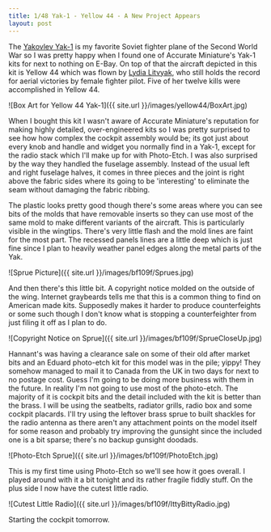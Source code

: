 ```yaml
---
title: 1/48 Yak-1 - Yellow 44 - A New Project Appears
layout: post
---
```


The [Yakovlev Yak-1](http://en.wikipedia.org/wiki/Yakovlev_Yak-1) is my favorite Soviet fighter plane of the Second World War so I was pretty happy when I found one of Accurate Miniature's Yak-1 kits for next to nothing on E-Bay. On top of that the aircraft depicted in this kit is Yellow 44 which was flown by [Lydia Litvyak](http://en.wikipedia.org/wiki/Lydia_Litvyak), who still holds the record for aerial victories by female fighter pilot. Five of her twelve kills were accomplished in Yellow 44. 

![Box Art for Yellow 44 Yak-1]({{ site.url }}/images/yellow44/BoxArt.jpg)

When I bought this kit I wasn't aware of Accurate Miniature's reputation for making highly detailed, over-engineered kits so I was pretty surprised to see how how complex the cockpit assembly would be; its got just about every knob and handle and widget you normally find in a Yak-1, except for the radio stack which I'll make up for with Photo-Etch. I was also surprised by the way they handled the fuselage assembly. Instead of the usual left and right fuselage halves, it comes in three pieces and the joint is right above the fabric sides where its going to be 'interesting' to eliminate the seam without damaging the fabric ribbing.

The plastic looks pretty good though there's some areas where you can see bits of the molds that have removable inserts so they can use most of the same mold to make different variants of the aircraft. This is particularly visible in the wingtips. There's very little flash and the mold lines are faint for the most part. The recessed panels lines are a little deep which is just fine since I plan to heavily weather panel edges along the metal parts of the Yak.

![Sprue Picture]({{ site.url }}/images/bf109f/Sprues.jpg)

And then there's this little bit. A copyright notice molded on the outside of the wing. Internet graybeards tells me that this is a common thing to find on American made kits. Supposedly makes it harder to produce counterfeights or some such though I don't know what is stopping a counterfeighter from just filing it off as I plan to do. 

![Copyright Notice on Sprue]({{ site.url }}/images/bf109f/SprueCloseUp.jpg)

Hannant's was having a clearance sale on some of their old after market bits and an Eduard photo-etch kit for this model was in the pile; yippy! They somehow managed to mail it to Canada from the UK in two days for next to no postage cost. Guess I'm going to be doing more business with them in the future. In reality I'm not going to use most of the photo-etch. The majority of it is cockpit bits and the detail included with the kit is better than the brass. I will be using the seatbelts, radiator grills, radio box and some cockpit placards. I'll try using the leftover brass sprue to built shackles for the radio antenna as there aren't any attachment points on the model itself for some reason and probably try improving the gunsight since the included one is a bit sparse; there's no backup gunsight doodads. 

![Photo-Etch Sprue]({{ site.url }}/images/bf109f/PhotoEtch.jpg)

This is my first time using Photo-Etch so we'll see how it goes overall. I played around with it a bit tonight and its rather fragile fiddly stuff. On the plus side I now have the cutest little radio.

![Cutest Little Radio]({{ site.url }}/images/bf109f/IttyBittyRadio.jpg)

Starting the cockpit tomorrow.
